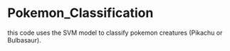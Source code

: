 # Pokemon_Classification
this code uses the SVM model to classify pokemon creatures (Pikachu or Bulbasaur).
